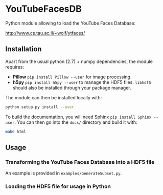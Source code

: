 # YouTubeFacesDB

Python module allowing to load the YouTube Faces Database:

http://www.cs.tau.ac.il/~wolf/ytfaces/

## Installation

Apart from the usual python (2.7) + numpy dependencies, the module requires:

* **Pillow** `pip install Pillow --user` for image processing.
* **h5py** `pip install h5py --user` to manage the HDF5 files. `libhdf5` should also be installed through your package manager.

The module can then be installed locally with:

~~~bash
python setup.py install --user
~~~

To build the documentation, you will need Sphinx `pip install Sphinx --user`. You can then go into the `docs/` directory and build it with:

~~~bash
make html
~~~

## Usage

### Transforming the YouTube Faces Database into a HDF5 file

An example is provided in `examples/GenerateSubset.py`.

### Loading the HDF5 file for usage in Python
